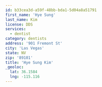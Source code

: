 ```yaml
---
id: b33cea3d-a59f-48bb-bda1-5d04a8a51791
first_name: 'Hye Sung'
last_name: Kim
license: DDS
services:
  - dentist
category: dentists
address: '901 Fremont St'
city: 'Las Vegas'
state: NV
zip: '89101'
title: 'Hye Sung Kim'
_geoloc:
  lat: 36.1584
  lng: -115.116
---
```

